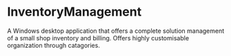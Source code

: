 # InventoryManagement
A Windows desktop application that offers a complete solution management of a small shop inventory and billing. Offers highly customisable organization through catagories. 
